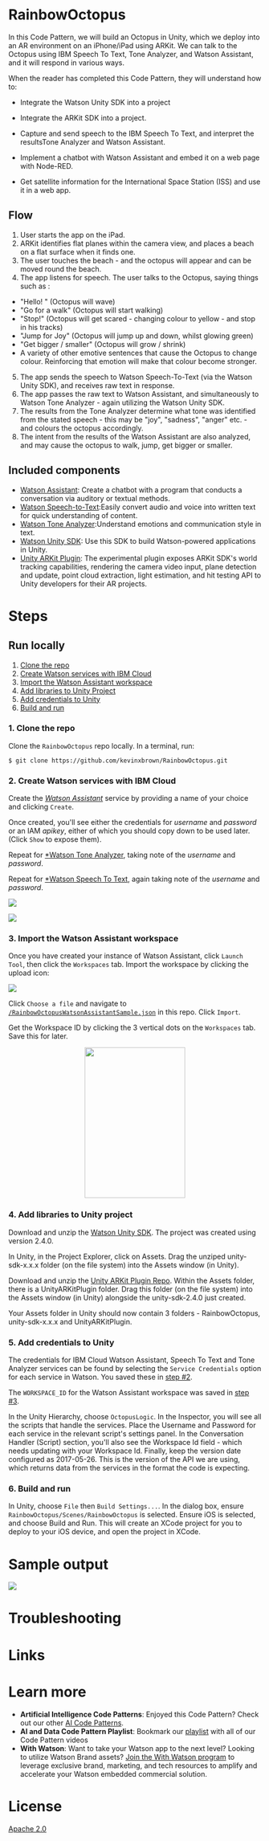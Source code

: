 # RainbowOctopus

In this Code Pattern, we will build an Octopus in Unity, which we deploy into an AR environment on an iPhone/iPad using ARKit. We can talk to the Octopus using IBM Speech To Text, Tone Analyzer, and Watson Assistant, and it will respond in various ways. 


When the reader has completed this Code Pattern, they will understand how to:

* Integrate the Watson Unity SDK into a project
* Integrate the ARKit SDK into a project.
* Capture and send speech to the IBM Speech To Text, and interpret the resultsTone Analyzer and Watson Assistant.

* Implement a chatbot with Watson Assistant and embed it on a web page with Node-RED.
* Get satellite information for the International Space Station (ISS) and use it in a web app.


## Flow

1. User starts the app on the iPad.
2. ARKit identifies flat planes within the camera view, and places a beach on a flat surface when it finds one.
3. The user touches the beach - and the octopus will appear and can be moved round the beach.
4. The app listens for speech. The user talks to the Octopus, saying things such as :
* "Hello! " (Octopus will wave)
* "Go for a walk" (Octopus will start walking)
* "Stop!" (Octopus will get scared - changing colour to yellow - and stop in his tracks)
* "Jump for Joy" (Octopus will jump up and down, whilst glowing green)
* "Get bigger / smaller" (Octopus will grow / shrink)
* A variety of other emotive sentences that cause the Octopus to change colour. Reinforcing that emotion will make that colour become stronger.
5. The app sends the speech to Watson Speech-To-Text (via the Watson Unity SDK), and receives raw text in response.
6. The app passes the raw text to Watson Assistant, and simultaneously to Watson Tone Analyzer - again utilizing the Watson Unity SDK.
7. The results from the Tone Analyzer determine what tone was identified from the stated speech - this may be "joy", "sadness", "anger" etc. - and colours the octopus accordingly. 
8. The intent from the results of the Watson Assistant are also analyzed, and may cause the octopus to walk, jump, get bigger or smaller.

## Included components

* [Watson Assistant](https://www.ibm.com/watson/services/conversation/): Create a chatbot with a program that conducts a conversation via auditory or textual methods.
* [Watson Speech-to-Text](https://www.ibm.com/watson/services/speech-to-text/):Easily convert audio and voice into written text for quick understanding of content. 
* [Watson Tone Analyzer](https://www.ibm.com/watson/services/tone-analyzer/):Understand emotions and communication style in text. 
* [Watson Unity SDK](https://github.com/watson-developer-cloud/unity-sdk): Use this SDK to build Watson-powered applications in Unity.
* [Unity ARKit Plugin](https://assetstore.unity.com/packages/essentials/tutorial-projects/unity-arkit-plugin-92515): The experimental plugin exposes ARKit SDK's world tracking capabilities, rendering the camera video input, plane detection and update, point cloud extraction, light estimation, and hit testing API to Unity developers for their AR projects.


<!--
# Watch the Video
-->

# Steps

## Run locally

1. [Clone the repo](#1-clone-the-repo)
1. [Create Watson services with IBM Cloud](#2-create-watson-services-with-ibm-cloud)
1. [Import the Watson Assistant workspace](#3-import-the-watson-assistant-workspace)
1. [Add libraries to Unity Project](#4-get-the-watson-assistant-credentials)
1. [Add credentials to Unity](#5-add-credentials-to-unity)
1. [Build and run](#6-build-and-run)

### 1. Clone the repo

Clone the `RainbowOctopus` repo locally. In a terminal, run:

```
$ git clone https://github.com/kevinxbrown/RainbowOctopus.git
```

### 2. Create Watson services with IBM Cloud

Create the [*Watson Assistant*](https://console.ng.bluemix.net/catalog/services/conversation) service by providing a name of your choice and clicking `Create`.

Once created, you'll see either the credentials for *username* and *password* or an IAM *apikey*, either of which you should copy down to be used later. (Click `Show` to expose them).

Repeat for [*Watson Tone Analyzer](https://console.bluemix.net/catalog/services/tone-analyzer), taking note of the *username* and *password*.

Repeat for [*Watson Speech To Text](https://console.bluemix.net/catalog/services/speech-to-text), again taking note of the *username* and *password*.

![](https://github.com/IBM/pattern-images/blob/master/watson-assistant/WatsonAssistantCredentials.png)

![](https://github.com/IBM/pattern-images/blob/master/watson-assistant/watson_assistant_api_key.png)

### 3. Import the Watson Assistant workspace

Once you have created your instance of Watson Assistant, click `Launch Tool`, then click the `Workspaces` tab. Import the workspace by clicking the upload icon:

![](https://github.com/IBM/pattern-images/blob/master/watson-assistant/UploadWorkspaceJson.png)

Click `Choose a file` and navigate to [`/RainbowOctopusWatsonAssistantSample.json`](/RainbowOctopusWatsonAssistantSample.json) in this repo. Click `Import`.

Get the Workspace ID by clicking the 3 vertical dots on the `Workspaces` tab. Save this for later.

<p align="center">
  <img width="200" height="300" src="https://github.com/IBM/pattern-images/blob/master/watson-assistant/GetAssistantDetails.png">
</p>


### 4. Add libraries to Unity project

Download and unzip the [Watson Unity SDK](https://github.com/watson-developer-cloud/unity-sdk). The project was created using version 2.4.0.

In Unity, in the Project Explorer, click on Assets. Drag the unziped unity-sdk-x.x.x folder (on the file system) into the Assets window (in Unity).

Download and unzip the [Unity ARKit Plugin Repo](https://bitbucket.org/Unity-Technologies/unity-arkit-plugin/overview). Within the Assets folder, there is a UnityARKitPlugin folder. Drag this folder (on the file system) into the Assets window (in Unity) alongside the unity-sdk-2.4.0 just created.

Your Assets folder in Unity should now contain 3 folders - RainbowOctopus, unity-sdk-x.x.x and UnityARKitPlugin.

### 5. Add credentials to Unity

The credentials for IBM Cloud Watson Assistant, Speech To Text and Tone Analyzer services can be found
by selecting the ``Service Credentials`` option for each service in Watson. You
saved these in [step #2](#2-create-watson-services-with-ibm-cloud).

The `WORKSPACE_ID` for the Watson Assistant workspace was saved in
[step #3](#3-import-the-watson-assistant-workspace).

In the Unity Hierarchy, choose `OctopusLogic`. In the Inspector, you will see all the scripts that handle the services. Place the Username and Password for each service in the relevant script's settings panel. In the Conversation Handler (Script) section, you'll also see the Workspace Id field - which needs updating with your Workspace Id. Finally, keep the version date configured as 2017-05-26. This is the version of the API we are using, which returns data from the services in the format the code is expecting.

### 6. Build and run
In Unity, choose `File` then `Build Settings...`. In the dialog box, ensure `RainbowOctopus/Scenes/RainbowOctopus` is selected. Ensure iOS is selected, and choose Build and Run. This will create an XCode project for you to deploy to your iOS device, and open the project in XCode.


# Sample output

![](doc/source/images/sample_output.png)

# Troubleshooting

# Links



# Learn more

* **Artificial Intelligence Code Patterns**: Enjoyed this Code Pattern? Check out our other [AI Code Patterns](https://developer.ibm.com/code/technologies/artificial-intelligence/).
* **AI and Data Code Pattern Playlist**: Bookmark our [playlist](https://www.youtube.com/playlist?list=PLzUbsvIyrNfknNewObx5N7uGZ5FKH0Fde) with all of our Code Pattern videos
* **With Watson**: Want to take your Watson app to the next level? Looking to utilize Watson Brand assets? [Join the With Watson program](https://www.ibm.com/watson/with-watson/) to leverage exclusive brand, marketing, and tech resources to amplify and accelerate your Watson embedded commercial solution.

# License
[Apache 2.0](LICENSE)
